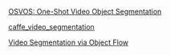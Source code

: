 [OSVOS: One-Shot Video Object Segmentation](http://www.vision.ee.ethz.ch/~cvlsegmentation/osvos/)

[caffe_video_segmentation](https://github.com/AmirooR/caffe_video_segmentation)

[Video Segmentation via Object Flow](https://github.com/wasidennis/ObjectFlow)